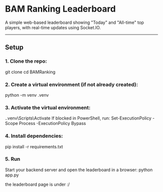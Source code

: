 # BAM Ranking Leaderboard

A simple web-based leaderboard showing "Today" and "All-time" top players, with real-time updates using Socket.IO.

---

## Setup

### 1. Clone the repo:


git clone <url>
cd BAMRanking

### 2. Create a virtual environment (if not already created):
python -m venv .venv

### 3. Activate the virtual environment:
.\.venv\Scripts\Activate
If blocked in PowerShell, run:
Set-ExecutionPolicy -Scope Process -ExecutionPolicy Bypass

### 4. Install dependencies:
pip install -r requirements.txt


### 5. Run

Start your backend server and open the leaderboard in a browser:
python app.py

the leaderboard page is under :/
